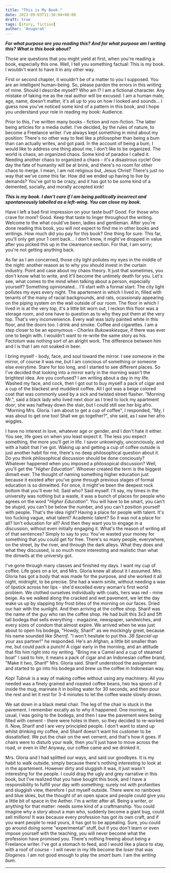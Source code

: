 ```yaml
---
title: "This is My Book."
date: 2023-09-03T11:30:04+08:00
draft: true
tags: [story, fiction]
author: 'Anugerah'
---
```


***For what purpose are you reading this? And for what purpose am I writing this? What is this book about?***

Those are questions that you might yield at first, when you're reading a book, especially this one.
Well, I tell you something factual: This is my book. I wouldn't want to have it in any other way.

First or second chapter, it wouldn't be of a matter to you I supposed. You are an intelligent human-being. So, please pardon the errors in this writing of mine. Should I describe myself? Who am I? I am a fictional character. Any mistake of taking me as the real author will be excused. I am a human male, age, name, doesn't matter, it's all up to you on how I looked and sounds... I guess now you've noticed some kind of a pattern in this book, and I hope you understand your role in reading my book: Audience.

Prior to this, I've written many books - fiction and non-fiction. The latter being articles for a media outlet. I've decided, by the rules of nature, to become a Freelance writer. I've always kept something in mind about my position: There's no other way to feel like a philosopher than being a bum than can actually writes, and got paid. In the account of being a bum, I would like to address one thing about me, I don't like to be organized. The world is chaos, an organized chaos. Some kind of paradox I called it. Needing another chaos to organized a chaos - it's a disastrous cycle! One day the fate of humanity will be at brink, and there's no room for other chaos to merge. I mean, I am not religious but, Jesus Christ! There's just no way that we've come this far. How did we ended up having to live by demands? You've got to be crazy, and it has got to be some kind of a demented, socially, and morally accepted kink!

***This is my book. I don't care if I am being politically incorrect and spontaneously labelled as a left-wing. You can close my book.***

Have I left a bad first impression on your taste bud? Good. For those who crave for more? Good. Keep that taste to linger throughout the writing. Welcome to the what could've been, ladies and gentleman. After you're done reading this book, you will not expect to find me in other books and writings. How much did you pay for this book? One thing for sure: This far, you'll only get your 1 cent back... I don't know, it might've dropped in value after you picked this up in the cleareance section. For that, I am sorry; you're not getting anything back.

As far as I am concerned, those city light pollutes my eyes in the middle of the night: another reason as to why you should invest in the curtain industry. Point and case about my chaos theory. It just that sometimes, you don't know what to write, and It'll become the untimely death for you. Let's see, what comes to the mind when talking about a person, especially yourself? Something opinionated... I'll start with a formal start: The city light pollutes my eyes every night. The apartement in which I lived in, filled with tenants of the many of racial backgrounds, and rats, ocassionaly appearing on the piping system on the wall outside of our room. The floor in which I lived in is at the very top, it's a little bit worn out, I reckon this floor was a storage room, and one have to question as to why they put them at the very top. That's very inconvenience. Every wall was lazly painted white in this floor, and the doors too. I drink and smoke. Coffee and cigarettes. I am a step closer to be an eponymous - *Charles Bukowskiesque*, if there was ever one to begin with. I wouldn't want to re-write the same story as his. *Factotum* was nothing sort of an alright work. The difference between him and I is that I am not soaked in beer.

I bring myself - body, face, and soul toward the mirror. I see someone in the mirror, of course it was me, but I am concious of something or someone else everytime. Stare for too long, and I started to see different places. So I've decided that looking into a mirror early in the morning wasn't the brightest idea. Are you confused? I am writing about a day in my life. Washed my face, and cock, then I got out to buy myself a pack of cigar and a cup of the blackest and muddiest coffee. All I got was a beige colored coat that was commonly used by a sick and twisted street flasher. "Morning Mr.", said a black lady who lived next door as I tried to lock my apartment door; she was halfway down the stair, but I could still see her big afro. "Morning Mrs. Gloria. I am about to get a cup of coffee", I responded, "My, I was about to get one too! Shall we go together?", she said, as I saw her afro wiggles.

I have no interest in love, whatever age or gender, and I don't hate it either. You see, life goes on when you least expect it. The less you expect something, the more you'll get in life. I savor unkowingly, unconciously, and with a habit that I've got. Waking up and getting a cup of coffee outside is just another habit for me, there's no deep philosophical question about it. Do you think philosophical discussion should be done conciously? Whatever happened when you imposed a philosopical discussion? Well, you'll get the "*Higher Education*". Whoever created the term is the biggest dimwit ever. The thought of naming something higher education just because it existed after you've gone through previous stages of formal education is so dimwitted. For once, it might've been the deepest rock bottom that you'll ever hit. Said who? Said myself. I'll say, my times in the university was nothing but a waste, it was a bunch of places for people who agrees on the word "*Higher Education*". You will have to be smart, you can't be stupid, you can't be below the number, and you can't position yourself with people. That's the idea right? Having a place for people with talent. It's too fucking vague, what talent? Academic talent? So it was not a place for all? Isn't education for all? And then they want you to engage in a discussion, without even initially engaging it. What's the reason of writing all of that sentences? Simply to say to you: You've wasted your money for something that you could get for free. There's so many people, everywhere, on the street, by the river, and through the dark alleys. What they does and what they discussed, is so much more interesting and realistic than what the dimwits at the universty got.

I've gone through many classes and finished my days. I want my cup of coffee. Life goes on a lot, and Mrs. Gloria knew all about it I assumed. Mrs. Gloria has got a body that was made for the purpose, and she worked it all night, midnight, to be precise. She had a warm smile, without needing a wax of lipstick across her lips - she'd excelled every woman's first world problem. We clothed ourselves individually with coats, hers was red - mine beige. As we walked along the cracked and wet pavement, we let the day wake us up by slapping tiny frost bites of the morning on our faces. Dried our hair with the sunlight. And then arriving at the coffee shop. Sharif was the name of the guy who ran the coffee shop. He had built this 3x3 and 5ft tall bodega that sells everything - magazine, newspaper, sandwiches, and every sizes of condom that almost expire. We arrived when he was just about to open his bodega, "Howdy, Sharif" as we mockingly greet, because his name sounded like *Sherrif*. "I won't hesitate to put this *.38 Special* up your ass partner!" he responded. He's an Afghan, a little bit smaller than me, but could pack a punch! A cigar early in the morning, and an attitude that fits him right into my writing. "Bring me a Camel and a cup of steamed boat" I said to him, it means a pack of cigar and an Indonesian coffee brand, "Make it two, Sharif" Mrs. Gloria said. Sharif understood the assignment and started to go into his bodega and brew us the coffee in Indonesian way.

*Kopi Tubruk* is a way of making coffee without using any machinery. All you needed was a finely grained and roasted coffee beans, two tea spoon of it inside the mug, marinate it in boiling water for 30 seconds, and then pour the rest and let it rest for 3-4 minutes to let the coffee waste slowly drown.

We sat down in a black metal chair. The leg of the chair is stuck in the pavement. I remember excatly as to why it happened. One morning, as usual, I was going to the bodega, and then I saw the pavement were being filled with cement - there were holes in them, so they decided to re-worked it. Now, Sharif and I are very principled people. I don't want to stand up whilst drinking my coffee, and Sharif doesn't want his customer to be dissatisfied. We put the chair on the wet cement, and that's how it goes. If chairs were to disturb your walk, then you'll just have to move across the road, or even in life! Anyway, our coffee came and we drinked it.

Mrs. Gloria and I had splitted our ways, and said our goodbyes. It is my habit to walk outside, simply because there's nothing interesting to look at in the apartement. However dirty and sluggish it was, it just wasn't interesting for the people. I could drag the ugly and grey narrative in this book, but I've realized that you have bought this book, and I have a responsibility to fulfill your day with something; surely not with profanities and sluggish view, therefore I put myself outside. There were no rainbows and blue skies, but the thought of an open space and people could give you a little bit of space in the Aether. I'm a writer after all. Being a writer, or anything for that matter: needs some kind of a craftmanship. You could imagine why a story about a man who, suddenly become a giant bug, could sell millions! It was because every profession has got its own craft, and if you want people to read yours, it has got to be appealing. Sure, you could go around doing some "experimental" stuff, but if you don't learn or even impose yourself with the teaching, you will never become what the profession have promised you. There's nothing freeing about being a Freelance writer. I've got a stomach to feed, and I would like a place to stay, with a roof of course - I will never in my life become the loser that was *Diogenes*. I am not good enough to play the *smart bum*. I am the *writing bum*.

---